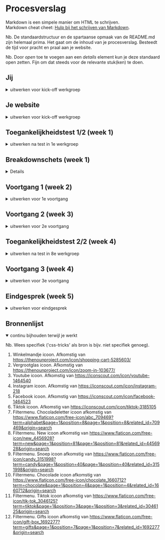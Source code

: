 # Procesverslag
Markdown is een simpele manier om HTML te schrijven.  
Markdown cheat cheet: [Hulp bij het schrijven van Markdown](https://github.com/adam-p/markdown-here/wiki/Markdown-Cheatsheet).

Nb. De standaardstructuur en de spartaanse opmaak van de README.md zijn helemaal prima. Het gaat om de inhoud van je procesverslag. Besteedt de tijd voor pracht en praal aan je website.

Nb. Door *open* toe te voegen aan een *details* element kun je deze standaard open zetten. Fijn om dat steeds voor de relevante stuk(ken) te doen.





## Jij

<details>
<summary>uitwerken voor kick-off werkgroep</summary>

### Auteur:
Valena Herwig 

#### Je startniveau:
Blauw/Rood

#### Je focus:
Surface plane
 
</details>





## Je website

<details>
<summary>uitwerken voor kick-off werkgroep</summary>

### Je opdracht:
https://www.jamin.nl (Is een snoepwebsite)

#### srceenshot(s) van de eerste pagina (small srceen): 
Chocoladeletters pagina, dit is de landingspagina momenteel.
<img src="readme-images/chocoladeletters.jpg"/>

#### srceenshot(s) van de tweede pagina (small srceen):
candy pagina
<img src="readme-images/candy.jpg"/>


 
</details>



## Toegankelijkheidstest 1/2 (week 1)

<details>
<summary>uitwerken na test in 1e werkgroep</summary>

### Bevindingen
Lijst met je bevindingen die in de test naar voren kwamen:

#### srceenreader

Het gebruik van de srceenreader op mijn gekozen website was vrij makkelijk en duidelijk. Doordat mijn gekozen website gebruik maakt van een paar knoppen en niet al teveel kleine links, loop je er vrij makkelijk doorheen. Het enige puntje waar mijn klasgenoot en ik tegenaan liepen was de eerste pagina waar je jouw winkel moet opzoeken via een postcode. Dat ging niet helemaal makkelijk en we kwamen ook niet verder. Dit is een scherm wat dus verbeterd kan worden. 

<img src="readme-images/jaminstart.jpg"/>
  
Het probleem bevinden zich alleen op het eerste scherm. Het kan opgelost worden door het scherm weg te halen, ook omdat dit toch een soort van privacyschending is doordat je jouw postcode moet delen. Maar het kan ook op een andere manier uitgewerkt worden, zoals in plaats van je postcode te delen, je de website kan zoeken gericht op alfabet.

<img src="readme-images/srceenreader.jpg"/>



#### Muis en Toetsenbord 
De website is goed te besturen met muis en toetsenbord. Doormiddel van de pijltjes kan je naar boven en beneden srcollen. Met de tab toets kan je navigeren door de website heen.
Er is dus geen oplossing nodig want de website biedt deze mogelijkheid al.


#### Motoriek (shocks, elastiekjes)
Mijn klasgenoot en ik vonden het moeilijk om de website te bedienen met de shocks. Je kan wel wat handelingen, zoals met de pijltjes srcollen, maar vaak zit je net een toets verkeerd door het trillen. Met de elastiekjes was wel te doen, omdat je nog je andere vingers had om te navigeren. Maar ik kan mij voorstellen dat als je in het gips zit met beide handen dat dit ook moeilijk wordt.

<img src="readme-images/elasrtiek.jpg"/>

Mijn oplossingsvoorstel is dan ook eventueel om op de website voice-control te gebruiken. Mocht dit mogelijk zijn. Hierdoor kan de gebruiker communiceren met de website welke handelingen er gedaan moeten worden, zonder dat die gebruik maakt van het toetsenbord.

<img src="readme-images/shocks.jpg"/>



#### Visueel (brillen, contrast, kleurenblind, dark/light). 

<img src="readme-images/bril.jpg"/>
<img src="readme-images/briltwee.jpg"/>

Wat opviel is dat de website geen dark mode optie heeft. Nu scheelt het dat de website geen gebruik maakt van felle kleuren, maar toch zou het wel fijn zijn als de website dit aanbiedt. De contrasten zijn nog steeds duidelijk en de kleuren zijn duidelijk te onderscheiden, ondanks het zicht van iemand die kleurenblind is of anders ziet qua kleuren. Wat wel duidelijk te merken was tijdens het gebruik van de brillen, is bepaalde content niet opvalt of moeilijk te zien is. De afbeeldingen zijn bijvoorbeeld heel goed zichtbaar, omdat dit groot is maar de tekst eronder valt niet op als je minder ziet of last heb blur, suikerziekte of andere oogbeperkingen. 

<img src="readme-images/donnametbril.jpg"/>

Ik zat te denken als oplossing om de content op de website of groter te maken of een inzoom optie aan te bieden. Hierdoor kan de gebruiker die slechtziend is inzoomen op bepaalde content wat die moeilijk kan zien.


 


</details>



## Breakdownschets (week 1)

<details>
<img src="readme-images/Jaminschema.jpg"/>

</details>





## Voortgang 1 (week 2)

<details>
<summary>uitwerken voor 1e voortgang</summary>

### Stand van zaken
Ik vind het nog moeilijk om grid toe te passen, omdat ik meerdere sections heb. Dit heb ik geprobeerd maar dit ging niet heel goed. Wel heb ik zelf een dropdown menu gemaakt. Heel vaak gaat het qua html wel goed, maar vanaf het moment dat ik grid of flex moet toepassen gaat het niet helemaal goed. Ik probeer op internet ook bronnen te vinden die mij daar bij kunnen helpen. Maar het is veel al div's en classes.


### Agenda voor meeting


Martijn:

-HTML Structuur presenteren

-Werking CSS ´order´ laten zien

-Positioning van plaatjes

-Eventuele tips van groepsgenoten

-Werking CSS ´order´ laten zien

-Positioning van plaatjes

-Eventuele tips van groepsgenoten

Jip:

-Voortgang met teamgenoten bespreken

-Planning van de afgelopen weken

-Hoe zijn jullie gestart?

Valena:

-Bespreken over de grid         

-Dropdown menu  

-Feedback van mijn team   

-Eventuele tips van teamgenoten


### Verslag van meeting

Ik heb veel meer geleerd over grid en hoe ik dit kan toepassen. De klassenassistenses hebben mij laten zien hoe ik mijn artikelen beter kan verdelen, door middel van grid. Ik vroeg feedback over mijn dropdown menu maar ze gaven mij als tip om daar later naar te kijken. Ik vond het een leerzame meeting, ook omdat je samenkomt en de kans hebt om jouw werk te vergeleken met de andere studenten. Door de meeting wist ik waar ik verder mee kon gaan en dat zijn mijn artikelen. Ik heb tot nu toe niet echt meegemaakt dat klassenassistentes mij goede advies gaven, maar ik heb echt veel gehad aan deze hulp. 

</details>





## Voortgang 2 (week 3)

<details>
<summary>uitwerken voor 2e voortgang</summary>

### Stand van zaken
Ik heb deze week hard gewerkt aan mijn website, ook met de hulp van de klassenassistenten. Ik ben druk bezig geweest met mijn footer, de grid en het stylen hiervan. Ik heb heel erg moeite gehad met het stylen van de sections apart van elkaar. Dit is uiteindelijk wel grotendeels gelukt. Ik heb vooral nog moeite met mijn tabel. Ik ga hierna binnen met het javascript gedeelte, daar had ik vorig jaar de meeste moeite mee dus ik hoop dat het nu grotendeels lukt. 


### Agenda voor meeting

Martijn:
Tot nu toe gaat het goed met mijn website. Ik moet alleen de secties nog vormgeven. Wat nog wel een belangrijk is zijn de navigatie en het daadwerkelijk responsive maken. Ik ga daar dit weekend hard mee aan de slag zodat ik volgende week kan gebruiken om veel vragen te stellen. Ik heb zelf hulp nodig met het maken van de navigatie en het verplaatsen van de content bij breakpoints.

Jip:
Ik heb al mij html erin staan ben nu bezig met mijn css. Maar ik ben helaas momenteel ziek waardoor ik niet aanwezig ben bij de 2de voortgang. 

Valena:
Ik zou wel meer willen weten over de tabel en wat de eisen zijn voor de tweede pagina. Ik heb nog moeite met mijn filter knop dus daar zou ik ook wel meer hulp bij willen hebben. Voor de rest ga ik aan de slag met Javascript en het verder uitwerken van animatie.

### Verslag van meeting

Tijdens de meeting hebben we met de docent bepaalde punten doorlopen, zoals grid en wat fr inhoud. Daarbij hebben we gekeken welke tweedepagina ik kan gaan maken en weet ik nu wat voor menu het beste aansluit op mijn website. Ik had niet zozeer specifieke vragen over mijn code, maar meer de oplevering en dit is duidelijk beantwoord. Ik weet nu waar ik gerichter naar moet kijken en hoe ik de aankomende twee weken nog te werk ga. Dat is nog meer letten op details, aan de slag met javascript, mijn eerste pagina afronden, aan de tweede beginnen en animatie toevoegen. 

</details>





## Toegankelijkheidstest 2/2 (week 4)

<details>
<summary>uitwerken na test in 8e werkgroep</summary>

### Bevindingen
De website is verbeterd doordat er nu gebruik is gemaakt van semantische code. Als de gebruiker nu over de opties heen gaat en focust op de a, zoomt die in. 

#### srceenreader
Door het testen met de screenreader kwamen wij erachter dat mijn buttons nog niet duidelijk stonden qua code. Voor de rest sprak die duidelijk de links en kopjes op. Maar ik ga nog even mijn buttons aanpassen, zodat dat ook klopt qua code.

<img src="readme-images/screenreadertwee.HEIC"/>


#### Muis en Toetsenbord 
Muis en toetsenbord werkt goed, net zoals op de huidge website. Je kan er goed doorheen tabben en ook scrollen.

#### Motoriek (shocks, elastiekjes)
De website is goed te bedienen, ondanks de shocks en elastiekjes. Het gaat allemaal wel een stuk langzamer, maar het is wel te doen. Dit kan bijvoorbeeld door de pijltjes toets te gebruiken. 


<img src="readme-images/shock.HEIC"/>


#### Visueel (brillen, contrast, kleurenblind, dark/light). 
Met de brillen was er niet veel verschil te zien. Bepaalde brillen, zoals Central field loss was er weimnig te zien maar dat valt moeilijk op te lossen. Bij de field loss en blur kwam er wel duidelijk naar voren dat de tekst wat groter moet, dus dat is zeker iets om op te lossen. Darkmode heb ik nog niet toegepast dus dat konden we nog niet uittesten, maar door de toepassing colorblindly konden we zien hoe de website eruit ziet in verschillende kleuren. 

<img src="readme-images/donnametbril.HEIC"/>


</details>





## Voortgang 3 (week 4)

<details>
<summary>uitwerken voor 3e voortgang</summary>

### Stand van zaken
Wat goed ging is dat ik mijn eerste pagina al bijna af heb, zoals die hoort. Ik heb helaas nog moeite met de social media iconen toevoegen en javascript. Met de screenshots hieronder laat ik het verschil zien tussen de huidige website en wat er bij mij nog ontbreekt.

  
<img src="readme-images/huidigesocialmedia.png"/> 
Dit is de social media van de huidige website en zo moet het uiteindelijk ook op mijn website komen te staan.

<img src="readme-images/mijnsocialmedia.png"/> 

Daarnaast heb ik nog geen animatie of javascript toegepast dus daar moet ik wel nog aan beginnen. Ik heb daar best wel nog moeite mee en wil dat dan ook graag bespreken tijdens de meeting. Voor de rest ben ik wel al begonnen aan mijn tweede pagina, heb ik al aparte stylensheets. Tevens heb ik ook een vergrootglas toegevoegd waar ik best wel trots op. Dit is hieronder terug te zien:

<img src="readme-images/vergrootglas.png"/> 



Martijn:
Op de blogs pagina wil ik dat de kolommen allemaal even grote afbeeldingen hebben. Ik wil op de index pagina de koffie plaatjes naast elkaar zetten. Hier heb ik hulp nodig bij het positioneren en responsive maken

Jip:
Ik volg helaas niet meer de lessen mee en laat dit vak vallen.

Valena:
Ik zou graag hulp willen met mijn social media iconen en hoe ik die van kleur makkelijk kan laten veranderen. Doordat dit niet standaard knoppen of links zijn begrijp ik niet helemaal hoe ik dat kan oplossen. Daarbij weet ik niet precies hoe ik een filtermenu kan toepassen en stylen binnen mijn pagina. Voor de rest gaat het aardig goed en denk ik dat ik zelfstandig aan de slag kan gaan.

 


### Verslag van meeting
We hebben gekeken naar hoe we de knoppen beter kunnen stylen. Martijn heeft met mij gekeken hoe we toepasselijke svg's kunnen vinden die we van kleur kunnen laten veranderen, maar helaas hebben we het probleem niet kunnen verhelpen.

</details>




## Eindgesprek (week 5)

<details>
<summary>uitwerken voor eindgesprek</summary>

### Je uitkomst - karakteristiek srceenshots:
<img src="readme-images/dummy-plaatje.jpg" width="375px" alt="uitomst opdracht 1">


### Dit ging goed/Heb ik geleerd: 
Korte omschrijving met plaatjes

<img src="readme-images/dummy-plaatje.jpg" width="375px" alt="top">


### Dit was lastig/Is niet gelukt:
Korte omschrijving met plaatjes

<img src="readme-images/dummy-plaatje.jpg" width="375px" alt="bummer">
</details>





## Bronnenlijst

<details open>
  <summary>continu bijhouden terwijl je werkt</summary>

  Nb. Wees specifiek ('css-tricks' als bron is bijv. niet specifiek genoeg).

  1. Winkelmandje icoon. Afkomstig van https://thenounproject.com/icon/shopping-cart-5285603/
  2. Vergrootglas icoon. Afkomstig van https://thenounproject.com/icon/zoom-in-103677/
  3. Youtube icoon. Afkomstig van https://iconscout.com/icon/youtube-1464540
  4. Instagram icoon. Afkomstig van https://iconscout.com/icon/instagram-218
  5. Facebook icoon. Afkomstig van https://iconscout.com/icon/facebook-1464523
  6. Tiktok icoon. Afkomstig van https://iconscout.com/icon/tiktok-3185105
  7. Filtermenu. Chocoladeletter icoon afkomstig van https://www.flaticon.com/free-icon/abc_709469?term=alphabet&page=1&position=8&page=1&position=8&related_id=709469&origin=search
  8. Filtermenu. New icoon afkomstig van https://www.flaticon.com/free-icon/new_4456928?term=new&page=1&position=81&page=1&position=81&related_id=4456928&origin=search
  9. Filtermenu. Snoep icoon afkomstig van https://www.flaticon.com/free-icon/candy_3151998?term=candy&page=1&position=40&page=1&position=40&related_id=3151998&origin=search
  10. Filtermenu. Chocolade icoon afkomstig van https://www.flaticon.com/free-icon/chocolate_1660712?term=chocolate&page=1&position=4&page=1&position=4&related_id=1660712&origin=search
  11. Filtermenu. Tiktok icoon afkomstig van https://www.flaticon.com/free-icon/tik-tok_3046125?term=tiktok&page=1&position=3&page=1&position=3&related_id=3046125&origin=search
  12. Filtermenu. Gifts icoon afkomstig van https://www.flaticon.com/free-icon/gift-box_1692277?term=gifts&page=1&position=7&page=1&position=7&related_id=1692277&origin=search

</details>